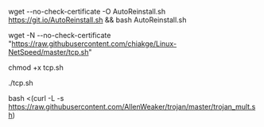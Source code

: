wget --no-check-certificate -O AutoReinstall.sh https://git.io/AutoReinstall.sh && bash AutoReinstall.sh

wget -N --no-check-certificate "https://raw.githubusercontent.com/chiakge/Linux-NetSpeed/master/tcp.sh"

chmod +x tcp.sh

./tcp.sh



bash <(curl -L -s https://raw.githubusercontent.com/AllenWeaker/trojan/master/trojan_mult.sh)

